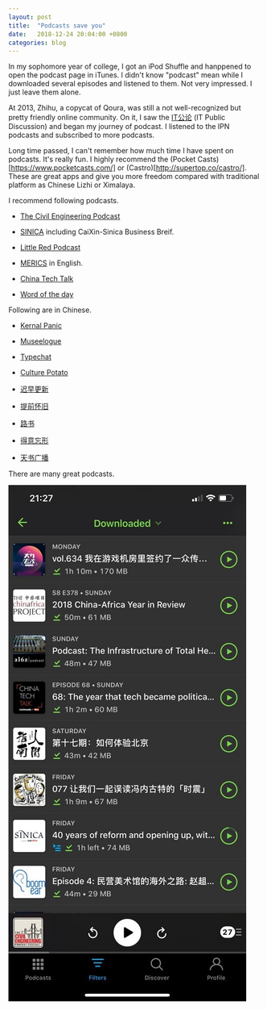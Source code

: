 ```yaml
---
layout: post
title:  "Podcasts save you"
date:   2018-12-24 20:04:00 +0800
categories: blog
---
```




In my sophomore year of college, I got an iPod Shuffle and hanppened to open the podcast page in iTunes. I didn't know "podcast" mean while I downloaded several episodes and listened to them. Not very impressed. I just leave them alone.

At 2013, Zhihu, a copycat of Qoura, was still a  not well-recognized but pretty friendly online community. On it, I saw the [IT公论](https://itgonglun.com/) (IT Public Discussion) and began my journey of podcast. I listened to the IPN podcasts and subscribed to more podcasts.

Long time passed, I can't remember how much time I have spent on podcasts. It's really fun. I highly recommend the (Pocket Casts)[https://www.pocketcasts.com/] or (Castro)[http://supertop.co/castro/]. These are great apps and give you more freedom compared with traditional platform as Chinese Lizhi or Ximalaya.

I recommend following podcasts. 

  * [The Civil Engineering Podcast](https://engineeringmanagementinstitute.org/cep-podcast/)

  * [SINICA](https://supchina.com/series/sinica/) including CaiXin-Sinica Business Breif.

  * [Little Red Podcast](https://soundcloud.com/user-340830825)

  * [MERICS](https://www.merics.org/) in English.

  * [China Tech Talk](https://chinatechtalk.libsyn.com/)

  * [Word of the day](https://player.fm/series/1319408)

  Following are in Chinese.

  * [Kernal Panic](https://kernelpanic.fm/)

  * [Museelogue](https://bowuzhi.fm/)

  * [Typechat](https://thetype.com/typechat/)

  * [Culture Potato](http://www.culturepotato.com)

  * [迟早更新](http://www.weareones.com/podcast)

  * [提前怀旧](https://pretro.xyz/)

  * [路书](http://lushu88.com)

  * [得意忘形](https://www.lizhi.fm/user/2579240391643675180)

  * [天书广播](http://tianshuguangbo.com/blog/)


There are many great podcasts.

![My pocket casts screenshot](/assets/pocketcasts.jpg)
